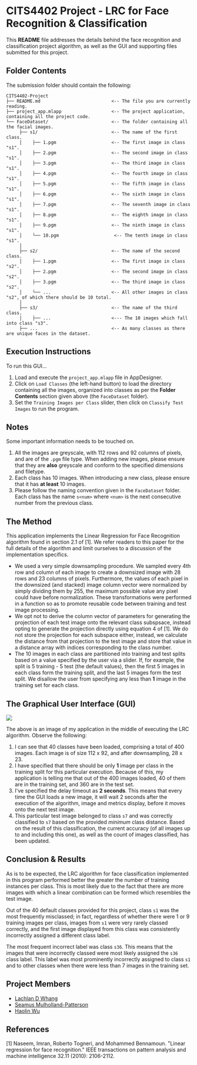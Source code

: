 # CITS4402 Project - LRC for Face Recognition & Classification

This **README** file addresses the details behind the face recognition and classification project algorithm, as well as the GUI and supporting files submitted for this project.

## Folder Contents

The submission folder should contain the following:

```
CITS4402-Project
├── README.md                           <-- The file you are currently reading.                     
├── project_app.mlapp                   <-- The project application, containing all the project code.
└── FaceDataset/                        <-- The folder containing all the facial images.
     ├── s1/                            <-- The name of the first class.
     │    ├── 1.pgm                     <-- The first image in class "s1".
     │    ├── 2.pgm                     <-- The second image in class "s1".
     │    ├── 3.pgm                     <-- The third image in class "s1".
     │    ├── 4.pgm                     <-- The fourth image in class "s1".
     │    ├── 5.pgm                     <-- The fifth image in class "s1".
     │    ├── 6.pgm                     <-- The sixth image in class "s1".
     │    ├── 7.pgm                     <-- The seventh image in class "s1".
     │    ├── 8.pgm                     <-- The eighth image in class "s1".
     │    ├── 9.pgm                     <-- The ninth image in class "s1".
     │    └── 10.pgm                     <-- The tenth image in class "s1".
     │
     ├── s2/                            <-- The name of the second class.
     │    ├── 1.pgm                     <-- The first image in class "s2".
     │    ├── 2.pgm                     <-- The second image in class "s2".
     │    ├── 3.pgm                     <-- The third image in class "s2".
     │    └── ...                       <-- All other images in class "s2", of which there should be 10 total.
     │
     ├── s3/                            <-- The name of the third class.
     │    ├── ...                       <--- The 10 images which fall into class "s3".
     ├── ...                            <-- As many classes as there are unique faces in the dataset.
```

## Execution Instructions

To run this GUI...

1. Load and execute the `project_app.mlapp` file in AppDesigner.
2. Click on `Load Classes` (the left-hand button) to load the directory containing all the images, organized into classes as per the **Folder Contents** section given above (the `FaceDataset` folder).
3. Set the `Training Images per Class` slider, then click on `Classify Test Images` to run the program.

## Notes

Some important information needs to be touched on.

1. All the images are greyscale, with 112 rows and 92 columns of pixels, and are of the `.pgm` file type. When adding new images, please ensure that they are **also** greyscale and conform to the specified dimensions and filetype.
2. Each class has 10 images. When introducing a new class, please ensure that it has **at least** 10 images.
3. Please follow the naming convention given in the `FaceDataset` folder. Each class has the name `s<num>` where `<num>` is the next consecutive number from the previous class.

## The Method

This application implements the Linear Regression for Face Recognition algorithm found in section 2.1 of \[1\]. We refer readers to this paper for the full details of the algorithm and limit ourselves to a discussion of the implementation specifics.

- We used a very simple downsampling procedure. We sampled every 4th row and column of each image to create a downsized image with 28 rows and 23 columns of pixels. Furthermore, the values of each pixel in the downsized (and stacked) image column vector were normalized by simply dividing them by 255, the maximum possible value any pixel could have before normalization. These transformations were performed in a function so as to promote reusable code between training and test image processing.
- We opt not to derive the column vector of parameters for generating the projection of each test image onto the relevant class subspsace, instead opting to generate the projection directly using equation 4 of \[1\]. We do not store the projection for each subspace either, instead, we calculate the distance from that projection to the test image and store that value in a distance array with indices corresponding to the class number.
- The 10 images in each class are partitioned into training and test splits based on a value specified by the user via a slider. If, for example, the split is 5 training - 5 test (the default values), then the first 5 images in each class form the training split, and the last 5 images form the test split. We disallow the user from specifying any less than **1** image in the training set for each class.

## The Graphical User Interface (GUI)

<image src="https://cdn.discordapp.com/attachments/823141543195050017/843376775266172958/gui_screenshot.png">

The above is an image of my application in the middle of executing the LRC algorithm. Observe the following:

1. I can see that 40 classes have been loaded, comprising a total of 400 images. Each image is of size 112 x 92, and after downsampling, 28 x 23.
2. I have specified that there should be only **1** image per class in the training split for this particular execution. Because of this, my application is telling me that out of the 400 images loaded, 40 of them are in the training set, and 360 are in the test set.
3. I've specified the delay timeout as **2 seconds**. This means that every time the GUI loads a new image, it will wait 2 seconds after the execution of the algorithm, image and metrics display, before it moves onto the next test image.
4. This particular test image belonged to class `s7` and was correctly classified to `s7` based on the provided *minimum* class distance. Based on the result of this classification, the current accuracy (of all images up to and including this one), as well as the count of images classified, has been updated.

## Conclusion & Results

As is to be expected, the LRC algorithm for face classification implemented in this program performed better the greater the number of training instances per class. This is most likely due to the fact that there are more images with which a linear combination can be formed which resembles the test image.

Out of the 40 default classes provided for this project, class `s1` was the most frequently misclassed; in fact, regardless of whether there were 1 or 9 training images per class, images from `s1` were very rarely classed correctly, and the first image displayed from this class was consistently incorrectly assigned a different class label.

The most frequent incorrect label was class `s36`. This means that the images that were incorrectly classed were most likely assigned the `s36` class label. This label was most prominently incorrectly assigned to class `s1` and to other classes when there were less than 7 images in the training set.

## Project Members

- [Lachlan D Whang](https://github.com/ForsakenIdol)
- [Seamus Mulholland-Patterson](https://github.com/Seamooo)
- [Haolin Wu](https://github.com/Dragonite)

## References

\[1\] Naseem, Imran, Roberto Togneri, and Mohammed Bennamoun. "Linear regression for face recognition." IEEE transactions on pattern analysis and machine intelligence 32.11 (2010): 2106-2112.
